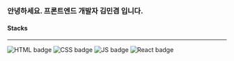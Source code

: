 ### 안녕하세요. 프론트엔드 개발자 김민겸 입니다.

#### Stacks
---
![HTML badge](https://img.shields.io/badge/-HTML-orange)
![CSS badge](https://img.shields.io/badge/-CSS-blue)
![JS badge](https://img.shields.io/badge/-JavaScript-yellow)
![React badge](https://img.shields.io/badge/-React-9cf)


